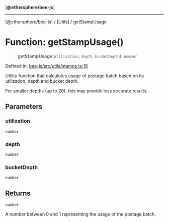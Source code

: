 [**@ethersphere/bee-js**]

***

[@ethersphere/bee-js] / [Utils] / getStampUsage

# Function: getStampUsage()

> **getStampUsage**(`utilization`, `depth`, `bucketDepth`): `number`

Defined in: [bee-js/src/utils/stamps.ts:18](https://github.com/ethersphere/bee-js/blob/3abbe2b1b264d6b586511a56e93badb2236bd09d/src/utils/stamps.ts#L18)

Utility function that calculates usage of postage batch based on its utilization, depth and bucket depth.

For smaller depths (up to 20), this may provide less accurate results.

## Parameters

### utilization

`number`

### depth

`number`

### bucketDepth

`number`

## Returns

`number`

A number between 0 and 1 representing the usage of the postage batch.
